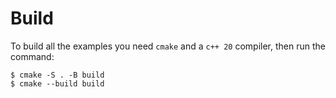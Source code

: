 # Build

To build all the examples you need `cmake` and a `c++ 20` compiler, then run the
command:

```
$ cmake -S . -B build
$ cmake --build build
```
